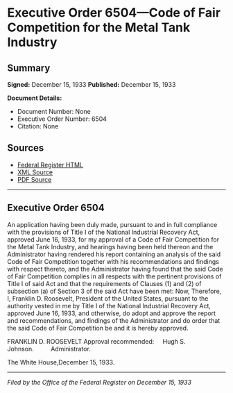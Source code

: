 # Executive Order 6504—Code of Fair Competition for the Metal Tank Industry

## Summary

**Signed:** December 15, 1933
**Published:** December 15, 1933

**Document Details:**
- Document Number: None
- Executive Order Number: 6504
- Citation: None

## Sources
- [Federal Register HTML](https://www.presidency.ucsb.edu/documents/executive-order-6504-code-fair-competition-for-the-metal-tank-industry)
- [XML Source](None)
- [PDF Source](None)

---

## Executive Order 6504

An application having been duly made, pursuant to and in full compliance with the provisions of Title I of the National Industrial Recovery Act, approved June 16, 1933, for my approval of a Code of Fair Competition for the Metal Tank Industry, and hearings having been held thereon and the Administrator having rendered his report containing an analysis of the said Code of Fair Competition together with his recommendations and findings with respect thereto, and the Administrator having found that the said Code of Fair Competition complies in all respects with the pertinent provisions of Title I of said Act and that the requirements of Clauses (1) and (2) of subsection (a) of Section 3 of the said Act have been met:
Now, Therefore, I, Franklin D. Roosevelt, President of the United States, pursuant to the authority vested in me by Title I of the National Industrial Recovery Act, approved June 16, 1933, and otherwise, do adopt and approve the report and recommendations, and findings of the Administrator and do order that the said Code of Fair Competition be and it is hereby approved.

FRANKLIN D. ROOSEVELT
Approval recommended:     Hugh S. Johnson.          Administrator.

The White House,December 15, 1933.

---

*Filed by the Office of the Federal Register on December 15, 1933*
